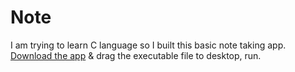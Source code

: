 # Note
I am trying to learn C language so I built this basic note taking app.
[Download the app](https://github.com/Wiceriniel/note/releases/download/1.0/note.exe) & drag the executable file to desktop, run.
